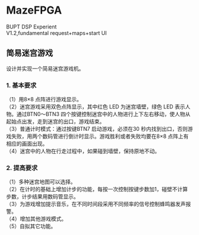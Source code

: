 # MazeFPGA  
BUPT DSP Experient  
V1.2,fundamental request+maps+start UI  
## 简易迷宫游戏  
设计并实现一个简易迷宫游戏机。  
### 1.	基本要求
（1）用8×8 点阵进行游戏显示。   
（2）迷宫游戏采用双色点阵显示，其中红色 LED 为迷宫墙壁，绿色 LED 表示人物。通过BTN0～BTN3 四个按键控制迷宫中的人物进行上下左右移动，使人物从起始点出发，走到迷宫的出口，游戏结束。  
（3）普通计时模式：通过按键BTN7 启动游戏，必须在30 秒内找到出口，否则游戏失败，用两个数码管进行倒计时显示。游戏胜利或者失败均要在8×8 点阵上有相应的画面出现。  
（4）迷宫中的人物在行走过程中，如果碰到墙壁，保持原地不动。  
### 2.	提高要求
（1）多种迷宫地图可以选择。  
（2）在计时的基础上增加计步的功能，每按一次控制按键步数加1，碰壁不计算步数，计步结果用数码管显示。  
（3）为游戏增加提示音乐，在不同时间段采用不同频率的信号控制蜂鸣器发声报警。  
（4）增加其他游戏模式。  
（5）自拟其它功能。  
